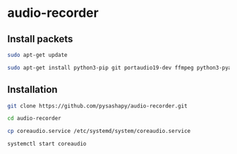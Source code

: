 # audio-recorder

## Install packets
```Bash	
sudo apt-get update
```
```Bash	
sudo apt-get install python3-pip git portaudio19-dev ffmpeg python3-pyaudio python3-flask python3-paramiko python3-pydub
```
## Installation
```Bash	
git clone https://github.com/pysashapy/audio-recorder.git
```
```Bash
cd audio-recorder
```
```Bash	
cp coreaudio.service /etc/systemd/system/coreaudio.service
```
```Bash	
systemctl start coreaudio
```
